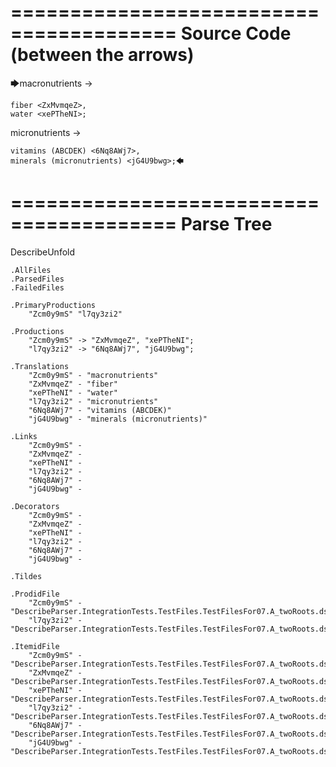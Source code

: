 ========================================
Source Code (between the arrows)
========================================

🡆macronutrients <Zcm0y9mS> ->

    fiber <ZxMvmqeZ>,
    water <xePTheNI>;

micronutrients <l7qy3zi2>->

    vitamins (ABCDEK) <6Nq8AWj7>,
    minerals (micronutrients) <jG4U9bwg>;🡄

========================================
Parse Tree
========================================
DescribeUnfold

    .AllFiles
    .ParsedFiles
    .FailedFiles

    .PrimaryProductions
        "Zcm0y9mS" "l7qy3zi2" 

    .Productions
        "Zcm0y9mS" -> "ZxMvmqeZ", "xePTheNI";
        "l7qy3zi2" -> "6Nq8AWj7", "jG4U9bwg";

    .Translations
        "Zcm0y9mS" - "macronutrients"
        "ZxMvmqeZ" - "fiber"
        "xePTheNI" - "water"
        "l7qy3zi2" - "micronutrients"
        "6Nq8AWj7" - "vitamins (ABCDEK)"
        "jG4U9bwg" - "minerals (micronutrients)"

    .Links
        "Zcm0y9mS" - 
        "ZxMvmqeZ" - 
        "xePTheNI" - 
        "l7qy3zi2" - 
        "6Nq8AWj7" - 
        "jG4U9bwg" - 

    .Decorators
        "Zcm0y9mS" - 
        "ZxMvmqeZ" - 
        "xePTheNI" - 
        "l7qy3zi2" - 
        "6Nq8AWj7" - 
        "jG4U9bwg" - 

    .Tildes

    .ProdidFile
        "Zcm0y9mS" - "DescribeParser.IntegrationTests.TestFiles.TestFilesFor07.A_twoRoots.ds"
        "l7qy3zi2" - "DescribeParser.IntegrationTests.TestFiles.TestFilesFor07.A_twoRoots.ds"

    .ItemidFile
        "Zcm0y9mS" - "DescribeParser.IntegrationTests.TestFiles.TestFilesFor07.A_twoRoots.ds"
        "ZxMvmqeZ" - "DescribeParser.IntegrationTests.TestFiles.TestFilesFor07.A_twoRoots.ds"
        "xePTheNI" - "DescribeParser.IntegrationTests.TestFiles.TestFilesFor07.A_twoRoots.ds"
        "l7qy3zi2" - "DescribeParser.IntegrationTests.TestFiles.TestFilesFor07.A_twoRoots.ds"
        "6Nq8AWj7" - "DescribeParser.IntegrationTests.TestFiles.TestFilesFor07.A_twoRoots.ds"
        "jG4U9bwg" - "DescribeParser.IntegrationTests.TestFiles.TestFilesFor07.A_twoRoots.ds"

